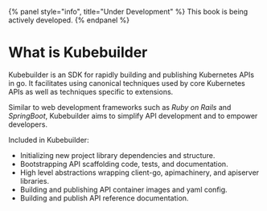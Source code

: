 {% panel style="info", title="Under Development" %}
This book is being actively developed.
{% endpanel %}

# What is Kubebuilder

Kubebuilder is an SDK for rapidly building and publishing Kubernetes APIs in go.
It facilitates using canonical techniques used by core Kubernetes APIs as well as
techniques specific to extensions.

Similar to web development frameworks such as *Ruby on Rails* and *SpringBoot*,
Kubebuilder aims to simplify API development and to empower developers.

Included in Kubebuilder:

* Initializing new project library dependencies and structure.
* Bootstrapping API scaffolding code, tests, and documentation.
* High level abstractions wrapping client-go, apimachinery, and apiserver libraries.
* Building and publishing API container images and yaml config.
* Building and publish API reference documentation.
